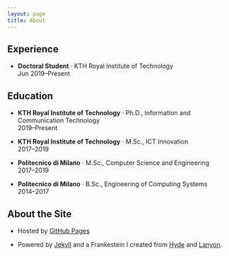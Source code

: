 ```yaml
---
layout: page
title: About
---
```


<div id="waffle"></div>

## Experience

<ul>
  <li>
    <p class="text-black">
      <b>Doctoral Student</b> &middot; KTH Royal Institute of Technology
      <br>
      Jun 2019&ndash;Present
    </p>
  </li>
</ul>
  
## Education

<ul>
  <li>
    <p class="text-black">
      <b>KTH Royal Institute of Technology</b> &middot; Ph.D., Information and Communication Technology
      <br>
      2019&ndash;Present
    </p>
  </li>
  <li>
    <p class="text-black">
      <b>KTH Royal Institute of Technology</b> &middot; M.Sc., ICT Innovation
      <br>
      2017&ndash;2019
    </p>
  </li>
  <li>
    <p class="text-black">
      <b>Politecnico di Milano</b> &middot; M.Sc., Computer Science and Engineering
      <br>
      2017&ndash;2019
    </p>
  </li>
  <li>
    <p class="text-black">
      <b>Politecnico di Milano</b> &middot; B.Sc., Engineering of Computing Systems
      <br>
      2014&ndash;2017
    </p>
  </li>
</ul>

## About the Site

<ul>
  <li>
    <p class="mb-0 text-black">
      Hosted by <a href="https://pages.github.com/" target="_blank">GitHub Pages</a>
    </p>
  </li>
  <li>
    <p class="text-black">
      Powered by <a href="https://jekyllrb.com/" target="_blank">Jekyll</a> and a Frankestein I created from <a href="https://hyde.getpoole.com/" target="_blank">Hyde</a> and <a href="https://lanyon.getpoole.com/" target="_blank">Lanyon</a>.
    </p>
  </li>
</ul>
